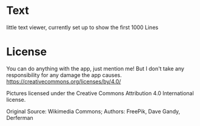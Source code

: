 # Text
little text viewer, currently set up to show the first 1000 Lines

# License
You can do anything with the app, just mention me! But I don't take any responsibility for any damage the app causes. https://creativecommons.org/licenses/by/4.0/

Pictures licensed under the Creative Commons Attribution 4.0 International license.

Original Source: Wikimedia Commons; 
Authors: FreePik, Dave Gandy, Derferman
